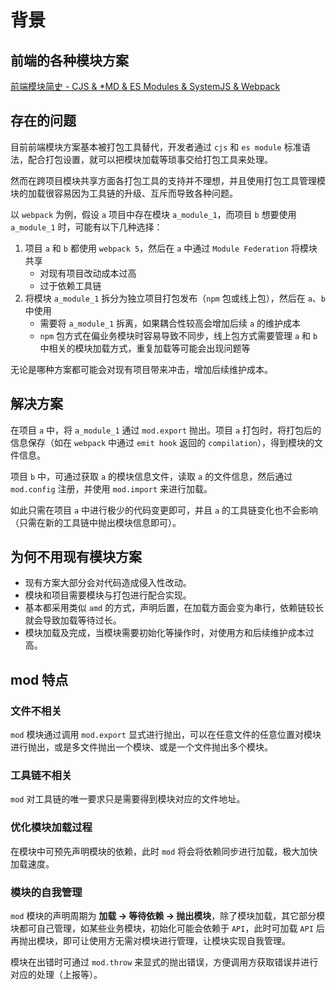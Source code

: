 # 背景

## 前端的各种模块方案

[前端模块简史 - CJS & \*MD & ES Modules & SystemJS & Webpack](https://juejin.cn/post/6844903632198959112)

## 存在的问题

目前前端模块方案基本被打包工具替代，开发者通过 `cjs` 和 `es module` 标准语法，配合打包设置，就可以把模块加载等琐事交给打包工具来处理。

然而在跨项目模块共享方面各打包工具的支持并不理想，并且使用打包工具管理模块的加载很容易因为工具链的升级、互斥而导致各种问题。

以 `webpack` 为例，假设 `a` 项目中存在模块 `a_module_1`，而项目 `b` 想要使用 `a_module_1` 时，可能有以下几种选择：

1. 项目 `a` 和 `b` 都使用 `webpack 5`，然后在 `a` 中通过 `Module Federation` 将模块共享
    - 对现有项目改动成本过高
    - 过于依赖工具链
2. 将模块 `a_module_1` 拆分为独立项目打包发布（`npm` 包或线上包），然后在 `a`、`b` 中使用
    - 需要将 `a_module_1` 拆离，如果耦合性较高会增加后续 `a` 的维护成本
    - `npm` 包方式在偏业务模块时容易导致不同步，线上包方式需要管理 `a` 和 `b` 中相关的模块加载方式，重复加载等可能会出现问题等

无论是哪种方案都可能会对现有项目带来冲击，增加后续维护成本。

## 解决方案

在项目 `a` 中，将 `a_module_1` 通过 `mod.export` 抛出。项目 `a` 打包时，将打包后的信息保存（如在 `webpack` 中通过 `emit hook` 返回的 `compilation`），得到模块的文件信息。

项目 `b` 中，可通过获取 `a` 的模块信息文件，读取 `a` 的文件信息，然后通过 `mod.config` 注册，并使用 `mod.import` 来进行加载。

如此只需在项目 `a` 中进行极少的代码变更即可，并且 `a` 的工具链变化也不会影响（只需在新的工具链中抛出模块信息即可）。

## 为何不用现有模块方案

-   现有方案大部分会对代码造成侵入性改动。
-   模块和项目需要模块与打包进行配合实现。
-   基本都采用类似 `amd` 的方式，声明后置，在加载方面会变为串行，依赖链较长就会导致加载等待过长。
-   模块加载及完成，当模块需要初始化等操作时，对使用方和后续维护成本过高。

## mod 特点

### 文件不相关

`mod` 模块通过调用 `mod.export` 显式进行抛出，可以在任意文件的任意位置对模块进行抛出，或是多文件抛出一个模块、或是一个文件抛出多个模块。

### 工具链不相关

`mod` 对工具链的唯一要求只是需要得到模块对应的文件地址。

### 优化模块加载过程

在模块中可预先声明模块的依赖，此时 `mod` 将会将依赖同步进行加载，极大加快加载速度。

### 模块的自我管理

`mod` 模块的声明周期为 **加载 -> 等待依赖 -> 抛出模块**，除了模块加载，其它部分模块都可自己管理，如某些业务模块，初始化可能会依赖于 `API`，此时可加载 `API` 后再抛出模块，即可让使用方无需对模块进行管理，让模块实现自我管理。

模块在出错时可通过 `mod.throw` 来显式的抛出错误，方便调用方获取错误并进行对应的处理（上报等）。
